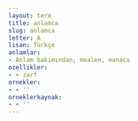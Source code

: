 ```yaml
---
layout: term
title: anlamca
slug: anlamca
letter: A
lisan: Türkçe
anlamlar:
- Anlam bakımından; mealen, manaca
ozellikler:
- - zarf
ornekler:
- - ''
orneklerkaynak:
- - ''
---
```

